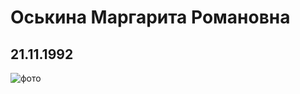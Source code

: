 # Оськина Маргарита Романовна
## 21.11.1992
![фото](https://cloud.mail.ru/home%2Fimage-22-04-23-12-56.png)